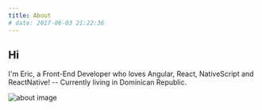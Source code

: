 ```yaml
---
title: About
# date: 2017-06-03 21:22:36
---
```


## Hi

I'm Eric, a Front-End Developer who loves Angular, React, NativeScript and ReactNative!
-- Currently living in Dominican Republic.

![about image](/content/images/about.jpg)